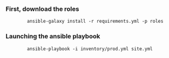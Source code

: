### First, download the roles
```
        ansible-galaxy install -r requirements.yml -p roles

```
### Launching the ansible playbook
```
        ansible-playbook -i inventory/prod.yml site.yml 
```